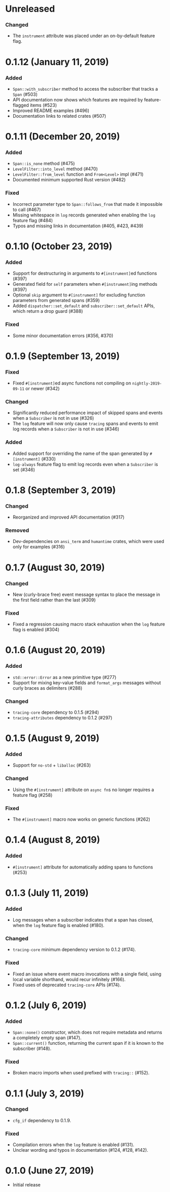 # Unreleased

### Changed

- The `instrument` attribute was placed under an on-by-default feature
  flag.

# 0.1.12 (January 11, 2019)

### Added

- `Span::with_subscriber` method to access the subscriber that tracks a `Span`
  (#503)
- API documentation now shows which features are required by feature-flagged
  items (#523)
- Improved README examples (#496)
- Documentation links to related crates (#507)

# 0.1.11 (December 20, 2019)

### Added

- `Span::is_none` method (#475)
- `LevelFilter::into_level` method (#470)
- `LevelFilter::from_level` function and `From<Level>` impl (#471)
- Documented minimum supported Rust version (#482)

### Fixed

- Incorrect parameter type to `Span::follows_from` that made it impossible to
  call (#467)
- Missing whitespace in `log` records generated when enabling the `log` feature
  flag (#484)
- Typos and missing links in documentation (#405, #423, #439)

# 0.1.10 (October 23, 2019)

### Added

- Support for destructuring in arguments to `#[instrument]`ed functions (#397)
- Generated field for `self` parameters when `#[instrument]`ing methods (#397)
- Optional `skip` argument to `#[instrument]` for excluding function parameters
  from generated spans (#359)
- Added `dispatcher::set_default` and `subscriber::set_default` APIs, which
  return a drop guard (#388)

### Fixed

- Some minor documentation errors (#356, #370)

# 0.1.9 (September 13, 2019)

### Fixed

- Fixed `#[instrument]`ed async functions not compiling on `nightly-2019-09-11`
  or newer (#342)

### Changed

- Significantly reduced performance impact of skipped spans and events when a
  `Subscriber` is not in use (#326)
- The `log` feature will now only cause `tracing` spans and events to emit log
  records when a `Subscriber` is not in use (#346)

### Added

- Added support for overriding the name of the span generated by `#[instrument]`
  (#330)
- `log-always` feature flag to emit log records even when a `Subscriber` is set
  (#346)

# 0.1.8 (September 3, 2019)

### Changed

- Reorganized and improved API documentation (#317)

### Removed

- Dev-dependencies on `ansi_term` and `humantime` crates, which were used only
  for examples (#316)

# 0.1.7 (August 30, 2019)

### Changed

- New (curly-brace free) event message syntax to place the message in the first
  field rather than the last (#309)

### Fixed

- Fixed a regression causing macro stack exhaustion when the `log` feature flag
  is enabled (#304)

# 0.1.6 (August 20, 2019)

### Added

- `std::error::Error` as a new primitive type (#277)
- Support for mixing key-value fields and `format_args` messages without curly
  braces as delimiters (#288)

### Changed

- `tracing-core` dependency to 0.1.5 (#294)
- `tracing-attributes` dependency to 0.1.2 (#297)

# 0.1.5 (August 9, 2019)

### Added

- Support for `no-std` + `liballoc` (#263)

### Changed

- Using the `#[instrument]` attribute on `async fn`s no longer requires a
  feature flag (#258)

### Fixed

- The `#[instrument]` macro now works on generic functions (#262)

# 0.1.4 (August 8, 2019)

### Added

- `#[instrument]` attribute for automatically adding spans to functions (#253)

# 0.1.3 (July 11, 2019)

### Added

- Log messages when a subscriber indicates that a span has closed, when the
  `log` feature flag is enabled (#180).

### Changed

- `tracing-core` minimum dependency version to 0.1.2 (#174).

### Fixed

- Fixed an issue where event macro invocations with a single field, using local
  variable shorthand, would recur infinitely (#166).
- Fixed uses of deprecated `tracing-core` APIs (#174).

# 0.1.2 (July 6, 2019)

### Added

- `Span::none()` constructor, which does not require metadata and
  returns a completely empty span (#147).
- `Span::current()` function, returning the current span if it is
  known to the subscriber (#148).

### Fixed

- Broken macro imports when used prefixed with `tracing::` (#152).

# 0.1.1 (July 3, 2019)

### Changed

- `cfg_if` dependency to 0.1.9.

### Fixed

- Compilation errors when the `log` feature is enabled (#131).
- Unclear wording and typos in documentation (#124, #128, #142).

# 0.1.0 (June 27, 2019)

- Initial release
